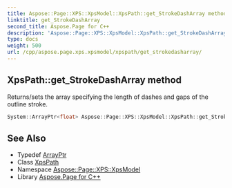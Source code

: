 ```yaml
---
title: Aspose::Page::XPS::XpsModel::XpsPath::get_StrokeDashArray method
linktitle: get_StrokeDashArray
second_title: Aspose.Page for C++
description: 'Aspose::Page::XPS::XpsModel::XpsPath::get_StrokeDashArray method. Returns/sets the array specifying the length of dashes and gaps of the outline stroke in C++.'
type: docs
weight: 500
url: /cpp/aspose.page.xps.xpsmodel/xpspath/get_strokedasharray/
---
```

## XpsPath::get_StrokeDashArray method


Returns/sets the array specifying the length of dashes and gaps of the outline stroke.

```cpp
System::ArrayPtr<float> Aspose::Page::XPS::XpsModel::XpsPath::get_StrokeDashArray() const
```

## See Also

* Typedef [ArrayPtr](../../../system/arrayptr/)
* Class [XpsPath](../)
* Namespace [Aspose::Page::XPS::XpsModel](../../)
* Library [Aspose.Page for C++](../../../)
